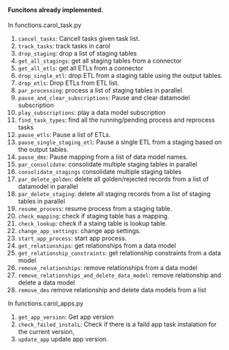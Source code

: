 #### Funcitons already implemented.

In functions.carol_task.py

1. `cancel_tasks`: Cancell tasks given task list. 
2. `track_tasks`: track tasks in carol
3. `drop_staging`: drop a list of staging tables
4. `get_all_stagings`: get all staging tables from a connector
5. `get_all_etls`: get all ETLs from a connector
6. `drop_single_etl`: drop ETL from a staging table using the output tables.
7. `drop_etls`: Drop ETLs from ETL list.
8. `par_processing`: process a list of staging tables in parallel. 
9. `pause_and_clear_subscriptions`: Pause and clear datamodel subscription
10. `play_subscriptions`: play a data model subscription
11. `find_task_types`: find all the running/pending process and reprocess tasks
12. `pause_etls`: Pause a list of ETLs.
13. `pause_single_staging_etl`: Pause a single ETL from a staging based on the output tables.
14.  `pause_dms`: Pause mapping from a list of data model names.
15.  `par_consolidate`: consolidate multiple staging tables in parallel
16.  `consolidate_stagings` consolidate multiple staging tables
17.  `par_delete_golden`: delete all golden/rejected records from a list of datamodel in parallel
18.  `par_delete_staging`: delete all staging records from a list of staging tables in parallel
19.  `resume_process`: resume process from a staging table.
20.  `check_mapping`: check if staging table has a mapping.
21.  `check_lookup`: check if a staing table is lookup table.
22.  `change_app_settings`: change app settings.
23.  `start_app_process`: start app process.
24.  `get_relationships`: get relationships from a data model
25.  `get_relationship_constraints`: get relationship constraints from a data model
26.  `remove_relationships`: remove relationships from a data model
27.  `remove_relationships_and_delete_data_model`: remove relationship and delete a data model
28.  `remove_dms` remove relationship and delete data models from a list


In functions.carol_apps.py

1. `get_app_version`: Get app version
2. `check_failed_instalL`: Check if there is a faild app task instalation for the current version,
3. `update_app` update app version.